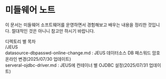 # 미들웨어 노트

이 문서는 미들웨어 소프트웨어를 운영하면서 경험해보고 배우는 내용을 정리한 것입니다.
절대적인 것은 아니니 참고만 하시기 바랍니다.


디렉토리 별 목차  
/JEUS  
datasource-dbpasswd-online-change.md : JEUS 데이터소스 DB 패스워드 암호 온라인 변경(2025/07/30 업데이트)  
serveral-ojdbc-driver.md : JEUS에 컨테이너 별 OJDBC 설정(2025/07/31 업데이트)  

